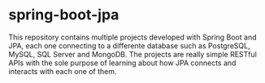 # spring-boot-jpa
This repository contains multiple projects developed with Spring Boot and JPA, each one connecting to a differente database such as PostgreSQL, MySQL, SQL Server and MongoDB. The projects are really simple RESTful APIs with the sole purpose of learning about how JPA connects and interacts with each one of them.
